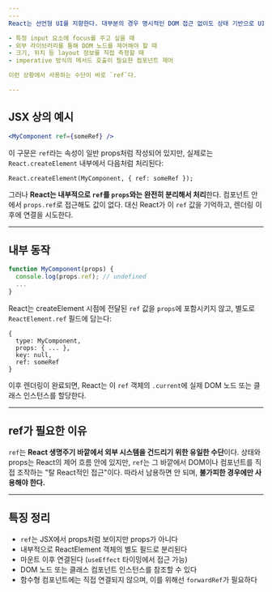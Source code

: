 ```yaml
---
---
React는 선언형 UI를 지향한다. 대부분의 경우 명시적인 DOM 접근 없이도 상태 기반으로 UI를 구성할 수 있다. 그러나 다음과 같은 경우에서는 **직접 DOM 또는 인스턴스에 접근해야 할 필요**가 있다:

- 특정 input 요소에 focus를 주고 싶을 때
- 외부 라이브러리를 통해 DOM 노드를 제어해야 할 때
- 크기, 위치 등 layout 정보를 직접 측정할 때
- imperative 방식의 메서드 호출이 필요한 컴포넌트 제어

이런 상황에서 사용하는 수단이 바로 `ref`다.

---
```


## JSX 상의 예시

```jsx
<MyComponent ref={someRef} />
```

이 구문은 `ref`라는 속성이 일반 props처럼 작성되어 있지만, 실제로는 `React.createElement` 내부에서 다음처럼 처리된다:

```
React.createElement(MyComponent, { ref: someRef });
```

그러나 **React는 내부적으로 `ref`를 `props`와는 완전히 분리해서 처리**한다. 컴포넌트 안에서 `props.ref`로 접근해도 값이 없다. 대신 React가 이 `ref` 값을 기억하고, 렌더링 이후에 연결을 시도한다.

---

## 내부 동작

```jsx
function MyComponent(props) {
  console.log(props.ref); // undefined
  ...
}
```

React는 createElement 시점에 전달된 `ref` 값을 `props`에 포함시키지 않고, 별도로 `ReactElement.ref` 필드에 담는다:

```
{
  type: MyComponent,
  props: { ... },
  key: null,
  ref: someRef
}
```

이후 렌더링이 완료되면, React는 이 `ref` 객체의 `.current`에 실제 DOM 노드 또는 클래스 인스턴스를 할당한다.

---

## ref가 필요한 이유

`ref`는 **React 생명주기 바깥에서 외부 시스템을 건드리기 위한 유일한 수단**이다. 상태와 props는 React의 제어 흐름 안에 있지만, `ref`는 그 바깥에서 DOM이나 컴포넌트를 직접 조작하는 "탈 React적인 접근"이다. 따라서 남용하면 안 되며, **불가피한 경우에만 사용해야 한다.**

---

## 특징 정리

- `ref`는 JSX에서 props처럼 보이지만 props가 아니다
- 내부적으로 ReactElement 객체의 별도 필드로 분리된다
- 마운트 이후 연결된다 (`useEffect` 타이밍에서 접근 가능)
- DOM 노드 또는 클래스 컴포넌트 인스턴스를 참조할 수 있다
- 함수형 컴포넌트에는 직접 연결되지 않으며, 이를 위해선 `forwardRef`가 필요하다